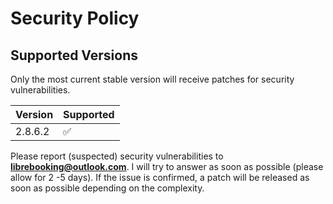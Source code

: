 # Security Policy

## Supported Versions

Only the most current stable version will receive patches for security vulnerabilities.

| Version | Supported          |
| ------- | ------------------ |
| 2.8.6.2 | :white_check_mark: |


Please report (suspected) security vulnerabilities to **[librebooking@outlook.com](mailto:librebooking@outlook.com)**. I will try to answer as soon as possible (please allow for 2 -5 days).
If the issue is confirmed, a patch will be released as soon as possible depending on the complexity.

